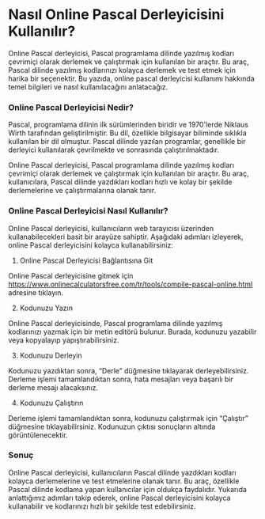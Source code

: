 Nasıl Online Pascal Derleyicisini Kullanılır?
=============================================

Online Pascal derleyicisi, Pascal programlama dilinde yazılmış kodları çevrimiçi olarak derlemek ve çalıştırmak için kullanılan bir araçtır. Bu araç, Pascal dilinde yazılmış kodlarınızı kolayca derlemek ve test etmek için harika bir seçenektir. Bu yazıda, online pascal derleyicisi kullanımı hakkında temel bilgileri ve nasıl kullanılacağını anlatacağız.

### Online Pascal Derleyicisi Nedir?

Pascal, programlama dilinin ilk sürümlerinden biridir ve 1970'lerde Niklaus Wirth tarafından geliştirilmiştir. Bu dil, özellikle bilgisayar biliminde sıklıkla kullanılan bir dil olmuştur. Pascal dilinde yazılan programlar, genellikle bir derleyici kullanılarak çevrilmekte ve sonrasında çalıştırılmaktadır.

Online Pascal derleyicisi, Pascal programlama dilinde yazılmış kodları çevrimiçi olarak derlemek ve çalıştırmak için kullanılan bir araçtır. Bu araç, kullanıcılara, Pascal dilinde yazdıkları kodları hızlı ve kolay bir şekilde derlemelerine ve çalıştırmalarına olanak tanır.

### Online Pascal Derleyicisi Nasıl Kullanılır?

Online Pascal derleyicisi, kullanıcıların web tarayıcısı üzerinden kullanabilecekleri basit bir arayüze sahiptir. Aşağıdaki adımları izleyerek, online Pascal derleyicisini kolayca kullanabilirsiniz:

1. Online Pascal Derleyicisi Bağlantısına Git

Online Pascal derleyicisine gitmek için <https://www.onlinecalculatorsfree.com/tr/tools/compile-pascal-online.html> adresine tıklayın.

2. Kodunuzu Yazın

Online Pascal derleyicisinde, Pascal programlama dilinde yazılmış kodlarınızı yazmak için bir metin editörü bulunur. Burada, kodunuzu yazabilir veya kopyalayıp yapıştırabilirsiniz.

3. Kodunuzu Derleyin

Kodunuzu yazdıktan sonra, “Derle” düğmesine tıklayarak derleyebilirsiniz. Derleme işlemi tamamlandıktan sonra, hata mesajları veya başarılı bir derleme mesajı alacaksınız.

4. Kodunuzu Çalıştırın

Derleme işlemi tamamlandıktan sonra, kodunuzu çalıştırmak için “Çalıştır” düğmesine tıklayabilirsiniz. Kodunuzun çıktısı sonuçların altında görüntülenecektir.

### Sonuç

Online Pascal derleyicisi, kullanıcıların Pascal dilinde yazdıkları kodları kolayca derlemelerine ve test etmelerine olanak tanır. Bu araç, özellikle Pascal dilinde kodlama yapan kullanıcılar için oldukça faydalıdır. Yukarıda anlattığımız adımları takip ederek, online Pascal derleyicisini kolayca kullanabilir ve kodlarınızı hızlı bir şekilde test edebilirsiniz.